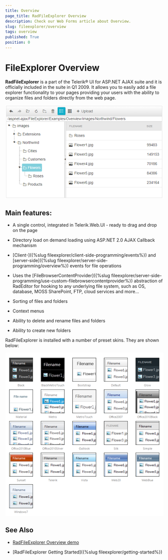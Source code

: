 ```yaml
---
title: Overview
page_title: RadFileExplorer Overview
description: Check our Web Forms article about Overview.
slug: fileexplorer/overview
tags: overview
published: True
position: 0
---
```


# FileExplorer Overview

**RadFileExplorer** is a part of the Telerik® UI for ASP.NET AJAX suite and it is officially included in the suite in Q1 2009. It allows you to easily add a file explorer functionality to your pages providing your users with the ability to organize files and folders directly from the web page.

![Default images](images/fileexplorer-overview.png)

## Main features:

* A single control, integrated in Telerik.Web.UI - ready to drag and drop on the page

* Directory load on demand loading using ASP.NET 2.0 AJAX Callback mechanism

* [Client-]({%slug fileexplorer/client-side-programming/events%}) and [server-side]({%slug fileexplorer/server-side-programming/overview%}) events for file operations

* Uses the [FileBrowserContentProvider]({%slug fileexplorer/server-side-programming/use-custom-filebrowsercontentprovider%}) abstraction of RadEditor for hooking to any underlying file system, such as OS, database, MOSS SharePoint, FTP, cloud services and more...

* Sorting of files and folders

* Context menus

* Ability to delete and rename files and folders

* Ability to create new folders

RadFileExplorer is installed with a number of preset skins. They are shown below:

![radfileexplorer-skins](images/fileexplorer-skins.png)

## See Also
 * [RadFileExplorer Overview demo](https://demos.telerik.com/aspnet-ajax/fileexplorer/examples/overview/defaultcs.aspx)
 
 * [RadFileExplorer Getting Started]({%slug fileexplorer/getting-started%})

 
 



